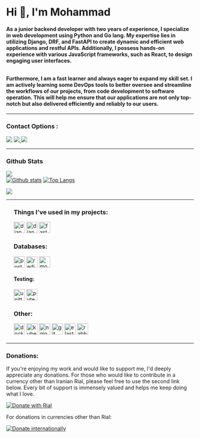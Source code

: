 <h1>Hi 👋, I'm Mohammad</h1>

<h4 >As a junior backend developer with two years of experience, I specialize in web development using Python and Go lang. My expertise lies in utilizing Django, DRF, and FastAPI to create dynamic and efficient web applications and restful APIs. Additionally, I possess hands-on experience with various JavaScript frameworks, such as React, to design engaging user interfaces.<br><br>

Furthermore, I am a fast learner and always eager to expand my skill set. I am actively learning some DevOps tools to better oversee and streamline the workflows of our projects, from code development to software operation. This will help me ensure that our applications are not only top-notch but also delivered efficiently and reliably to our users.


</h4>
<hr>

<h3 align="left">Contact Options : </h3>
<a href="https://t.me/El_mohamad"><img src="https://img.shields.io/badge/Telegram-2CA5E0?style=for-the-badge&logo=telegram&logoColor=white"></a>
<a href="mailto:liaghimohamad69@gmail.com"><img src="https://img.shields.io/badge/Gmail-D14836?style=for-the-badge&logo=gmail&logoColor=white" /> </a>
<a href="https://www.linkedin.com/in/mohamad-liyaghi/"><img src="https://img.shields.io/badge/LinkedIn-0077B5?style=for-the-badge&logo=linkedin&logoColor=white"></a>

<hr>


<h3>Github Stats</h3>

![](https://komarev.com/ghpvc/?username=mohamad-liyaghi)<br>
<a href="#">![Github stats](https://github-readme-stats.vercel.app/api?username=mohamad-liyaghi&theme=blueberry&count_private=true&hide_border=true&line_height=20)</a>
<a href="#">![Top Langs](https://github-readme-stats.vercel.app/api/top-langs/?username=mohamad-liyaghi&layout=compact&theme=blueberry&count_private=true&hide_border=true)</a>

![](https://github-profile-summary-cards.vercel.app/api/cards/profile-details?username=mohamad-liyaghi&theme=blueberry)

<hr>

<div>
    <div style="margin: 20px;">
    <h3>Things I've used in my projects:</h3>
        <img style="height:30px;" alt="django" src="https://img.shields.io/badge/Django-030903.svg?style=flat&logo=django&logoColor=green">
        <img style="height:30px;" alt="django-rest" src="https://img.shields.io/badge/DjangoRestFrameWork-030903.svg?style=flat&logo=django&logoColor=white">
        <img style="height:30px;" alt="fastapi" src="https://img.shields.io/badge/FastAPI-030903.svg?style=flat&logo=fastapi&logoColor=green">
    <br><h3>Databases:</h3>
        <img style="height:30px;" alt="postgres" src="https://img.shields.io/badge/PostgreSQL-030903.svg?style=flat&logo=postgresql&logoColor=blue">
        <img style="height:30px;" alt="redis" src="https://img.shields.io/badge/Redis-030903.svg?style=plasic&logo=redis&logoColor=red">
        <img style="height:30px;" alt="mongodb" src="https://img.shields.io/badge/mongodb-030903.svg?style=plasic&logo=mongodb&logoColor=green">
       <h4>Testing:</h4>
        <img style="height:30px;" alt="unittest" src="https://img.shields.io/badge/UnitTest-030903.svg?style=plasic&logo=unittest&logoColor=aqua">
        <img style="height:30px;" alt="pytest" src="https://img.shields.io/badge/pytest-030903.svg?style=plasic&logo=pytest&logoColor=aqua">
    <h3>Other:</h3>
        <img style="height:30px;" alt="docker" src="https://img.shields.io/badge/Docker-030903.svg?style=plasic&logo=docker&logoColor=blue">
        <img style="height:30px;" alt="kubernetes" src="https://img.shields.io/badge/kubernetes-030903.svg?style=plasic&logo=kubernetes&logoColor=blue">
        <img style="height:30px;" alt="nginx" src="https://img.shields.io/badge/nginx-030903.svg?style=flat&logo=nginx&logoColor=green">
        <img style="height:30px;" alt="git" src="https://img.shields.io/badge/Git-030903.svg?style=plasic&logo=git&logoColor=orange">
        <img style="height:30px;" alt="elastic" src="https://img.shields.io/badge/elastic-030903.svg?style=plasic&logo=elastic">
        <img style="height:30px;" alt="rabbitmq" src="https://img.shields.io/badge/rabbitmq-030903.svg?style=flat&logo=rabbitmq&logoColor=orange">
    </div>
</div>

<hr>
<h3>Donations:</h3>

If you're enjoying my work and would like to support me, I'd deeply appreciate any donations. For those who would like to contribute in a currency other than Iranian Rial, please feel free to use the second link below. Every bit of support is immensely valued and helps me keep doing what I love.

[![Donate with Rial](https://img.shields.io/badge/Donate-FFDD00?style=for-the-badge&logo=buy-me-a-coffee&logoColor=black)](https://www.coffeete.ir/mohamad_liyaghi)

For donations in currencies other than Rial:

[![Donate internationally](https://img.shields.io/badge/Donate-FFDD00?style=for-the-badge&logo=buy-me-a-coffee&logoColor=black)](https://www.buymeacoffee.com/ml06py)


